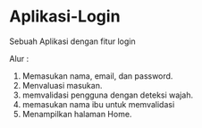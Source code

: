 # Aplikasi-Login
Sebuah Aplikasi dengan fitur login 

Alur : 
1. Memasukan nama, email, dan password.
2. Menvaluasi masukan.
3. memvalidasi pengguna dengan deteksi wajah.
4. memasukan nama ibu untuk memvalidasi
5. Menampilkan halaman Home.
